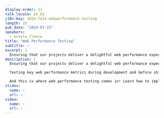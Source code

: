```yaml
---
display-order: 11
talk_locale: en_US
i18n-key: 2024-talk-webperformance-testing
length: 25
pub_date: "2024-07-15"
speakers:
  - estela_franco
title: "Web Performance Testing"
subtitle: ~
excerpt: |
  Ensuring that our projects deliver a delightful web performance experience is key to engaging our visitors and improving our business metrics. Testing key web performance metrics during development and before shipping code to production is critical to avoid giving our users a bad experience and having to fix the issues once live (spending more time and resources doing twice the work). And this is where web performance testing comes in! Learn how to implement web performance testing into your development pipeline and improve your user and developer experience!
description: |
  Ensuring that our projects deliver a delightful web performance experience is key to engaging our visitors and improving our business metrics. 

  Testing key web performance metrics during development and before shipping code to production is critical to avoid giving our users a bad experience and having to fix the issues once live (spending more time and resources doing twice the work). 

  And this is where web performance testing comes in! Learn how to implement web performance testing into your development pipeline and improve your user and developer experience! 
slides:
  name: ~
  url: ~
video:
  name: ~
  url: ~
---
```

